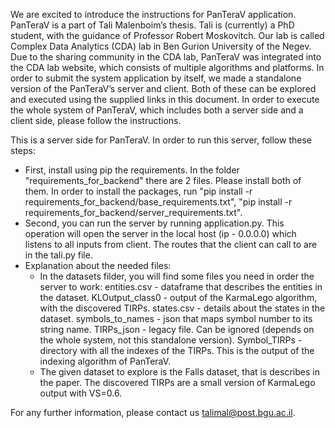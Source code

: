 We are excited to introduce the instructions for PanTeraV application. PanTeraV is a part
of Tali Malenboim’s thesis. Tali is (currently) a PhD student, with the guidance of
Professor Robert Moskovitch. Our lab is called Complex Data Analytics (CDA) lab in Ben
Gurion University of the Negev. Due to the sharing community in the CDA lab, PanTeraV
was integrated into the CDA lab website, which consists of multiple algorithms and
platforms. In order to submit the system application by itself, we made a standalone
version of the PanTeraV’s server and client. Both of these can be explored and executed
using the supplied links in this document.
In order to execute the whole system of PanTeraV, which includes both a server side and
a client side, please follow the instructions.

This is a server side for PanTeraV.
In order to run this server, follow these steps:
* First, install using pip the requirements.
In the folder "requirements_for_backend" there are 2 files. Please install both of them.
In order to install the packages, run "pip install -r requirements_for_backend/base_requirements.txt",
"pip install -r requirements_for_backend/server_requirements.txt".
* Second, you can run the server by running application.py.
This operation will open the server in the local host (ip - 0.0.0.0) which listens to all inputs from client.
The routes that the client can call to are in the tali.py file.
* Explanation about the needed files:
    * In the datasets filder, you will find some files you need in order the server to work:
    entities.csv - dataframe that describes the entities in the dataset.
    KLOutput_class0 - output of the KarmaLego algorithm, with the discovered TIRPs.
    states.csv - details about the states in the dataset.
    symbols_to_names - json that maps symbol number to its string name.
    TIRPs_json - legacy file. Can be ignored (depends on the whole system, not this standalone version).
    Symbol_TIRPs - directory with all the indexes of the TIRPs. This is the output of the indexing algorithm of PanTeraV.
    * The given dataset to explore is the Falls dataset, that is describes in the paper.
    The discovered TIRPs are a small version of KarmaLego output with VS=0.6.

For any further information, please contact us talimal@post.bgu.ac.il. 